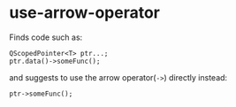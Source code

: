 # use-arrow-operator

Finds code such as:

```
QScopedPointer<T> ptr...;
ptr.data()->someFunc();
```

and suggests to use the arrow operator(`->`) directly instead:

```
ptr->someFunc();
```
